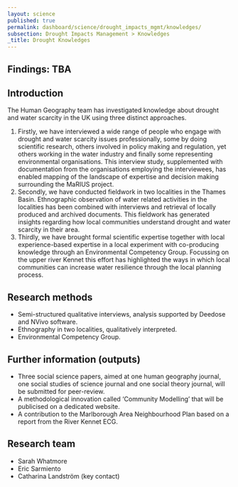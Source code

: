 ```yaml
---
layout: science
published: true
permalink: dashboard/science/drought_impacts_mgmt/knowledges/
subsection: Drought Impacts Management > Knowledges
_title: Drought Knowledges
---
```


## Findings:  TBA

## Introduction

The Human Geography team has investigated knowledge about drought and water scarcity in the UK using three distinct approaches.

1. Firstly, we have interviewed a wide range of people who engage with drought and water scarcity issues professionally, some by doing scientific research, others involved in policy making and regulation, yet others working in the water industry and finally some representing environmental organisations. This interview study, supplemented with documentation from the organisations employing the interviewees, has enabled mapping of the landscape of expertise and decision making surrounding the MaRIUS project. 
2. Secondly, we have conducted fieldwork in two localities in the Thames Basin. Ethnographic observation of water related activities in the localities has been combined with interviews and retrieval of locally produced and archived documents. This fieldwork has generated insights regarding how local communities understand drought and water scarcity in their area. 
3. Thirdly, we have brought formal scientific expertise together with local experience-based expertise in a local experiment with co-producing knowledge through an Environmental Competency Group. Focussing on the upper river Kennet this effort has highlighted the ways in which local communities can increase water resilience through the local planning process. 

## Research methods

* Semi-structured qualitative interviews, analysis supported by Deedose and NVivo software.
* Ethnography in two localities, qualitatively interpreted.
* Environmental Competency Group.

## Further information (outputs)

* Three social science papers, aimed at one human geography journal, one social studies of science journal and one social theory journal, will be submitted for peer-review.
* A methodological innovation called ‘Community Modelling’ that will be publicised on a dedicated website.
* A contribution to the Marlborough Area Neighbourhood Plan based on a report from the River Kennet ECG.

## Research team

* Sarah Whatmore
* Eric Sarmiento
* Catharina Landström (key contact)